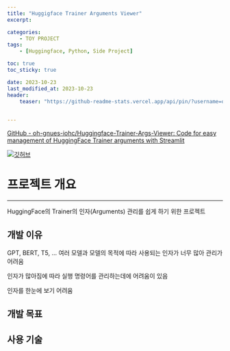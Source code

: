 ```yaml
---
title: "Huggigface Trainer Arguments Viewer"
excerpt:

categories: 
    - TOY PROJECT
tags:
    - [Huggingface, Python, Side Project]

toc: true
toc_sticky: true

date: 2023-10-23
last_modified_at: 2023-10-23
header:
    teaser: "https://github-readme-stats.vercel.app/api/pin/?username=oh-gnues-iohc&repo=Huggingface-Trainer-Args-Viewer"

    
---
```


[GitHub - oh-gnues-iohc/Huggingface-Trainer-Args-Viewer: Code for easy management of HuggingFace Trainer arguments with Streamlit](https://github.com/oh-gnues-iohc/Huggingface-Trainer-Args-Viewer)



[![깃허브](https://socialsharepreview.com/api/image-proxy?url=https%3A%2F%2Fopengraph.githubassets.com%2F3baf831338075585b57e1a738fb15885ca4a8d98f7d38f1b695d70ca67d6e29d%2Foh-gnues-iohc%2FHuggingface-Trainer-Args-Viewer)](https://github.com/oh-gnues-iohc/Huggingface-Trainer-Args-Viewer)
# 프로젝트 개요
---

HuggingFace의 Trainer의 인자(Arguments) 관리를 쉽게 하기 위한 프로젝트

## 개발 이유

GPT, BERT, T5, ... 여러 모델과 모델의 목적에 따라 사용되는 인자가 너무 많아 관리가 어려움

인자가 많아짐에 따라 실행 명령어를 관리하는데에 어려움이 있음

인자를 한눈에 보기 어려움

## 개발 목표

## 사용 기술
